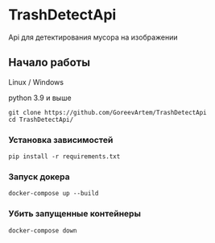 # TrashDetectApi
Api для детектирования мусора на изображении

## Начало работы

Linux / Windows

python 3.9 и выше

```
git clone https://github.com/GoreevArtem/TrashDetectApi
cd TrashDetectApi/
```

### Установка зависимостей
```
pip install -r requirements.txt
```

### Запуск докера

```
docker-compose up --build
```

### Убить запущенные контейнеры

```
docker-compose down
```
